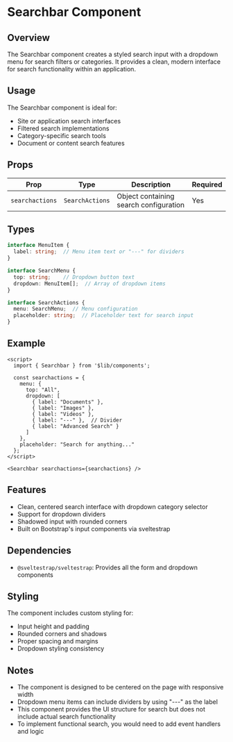 # Searchbar Component

## Overview
The Searchbar component creates a styled search input with a dropdown menu for search filters or categories. It provides a clean, modern interface for search functionality within an application.

## Usage
The Searchbar component is ideal for:
- Site or application search interfaces
- Filtered search implementations
- Category-specific search tools
- Document or content search features

## Props

| Prop | Type | Description | Required |
|------|------|-------------|----------|
| `searchactions` | `SearchActions` | Object containing search configuration | Yes |

## Types

```typescript
interface MenuItem {
  label: string;  // Menu item text or "---" for dividers
}

interface SearchMenu {
  top: string;    // Dropdown button text
  dropdown: MenuItem[];  // Array of dropdown items
}

interface SearchActions {
  menu: SearchMenu;  // Menu configuration
  placeholder: string;  // Placeholder text for search input
}
```

## Example

```svelte
<script>
  import { Searchbar } from '$lib/components';
  
  const searchactions = {
    menu: {
      top: "All",
      dropdown: [
        { label: "Documents" },
        { label: "Images" },
        { label: "Videos" },
        { label: "---" },  // Divider
        { label: "Advanced Search" }
      ]
    },
    placeholder: "Search for anything..."
  };
</script>

<Searchbar searchactions={searchactions} />
```

## Features
- Clean, centered search interface with dropdown category selector
- Support for dropdown dividers
- Shadowed input with rounded corners
- Built on Bootstrap's input components via sveltestrap

## Dependencies
- `@sveltestrap/sveltestrap`: Provides all the form and dropdown components

## Styling
The component includes custom styling for:
- Input height and padding
- Rounded corners and shadows
- Proper spacing and margins
- Dropdown styling consistency

## Notes
- The component is designed to be centered on the page with responsive width
- Dropdown menu items can include dividers by using "---" as the label
- This component provides the UI structure for search but does not include actual search functionality
- To implement functional search, you would need to add event handlers and logic